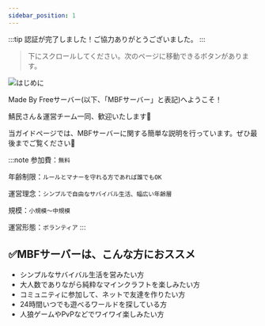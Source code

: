 ```yaml
---
sidebar_position: 1
---
```


:::tip
認証が完了しました！ご協力ありがとうございました。
:::

> 下にスクロールしてください。次のページに移動できるボタンがあります。

![はじめに](http://guide.made-by-free.com/images/label_start.png)

Made By Freeサーバー(以下、「MBFサーバー」と表記)へようこそ！

鯖民さん＆運営チーム一同、歓迎いたします🎉

当ガイドページでは、MBFサーバーに関する簡単な説明を行っています。ぜひ最後までご覧ください👀

:::note
参加費：```無料```

年齢制限：```ルールとマナーを守れる方であれば誰でもOK```

運営理念：```シンプルで自由なサバイバル生活、幅広い年齢層```

規模：```小規模～中規模```

運営形態：```ボランティア```
:::

## ✅MBFサーバーは、こんな方におススメ

- シンプルなサバイバル生活を営みたい方
- 大人数でありながら純粋なマインクラフトを楽しみたい方
- コミュニティに参加して、ネットで友達を作りたい方
- 24時間いつでも遊べるワールドを探している方
- 人狼ゲームやPvPなどでワイワイ楽しみたい方